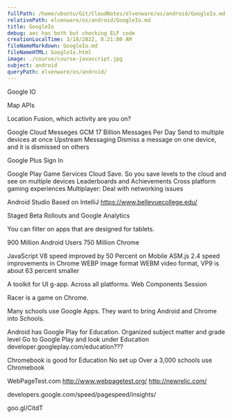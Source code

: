 ```yaml
---
fullPath: /home/ubuntu/Git/CloudNotes/elvenware/os/android/GoogleIo.md
relativePath: elvenware/os/android/GoogleIo.md
title: GoogleIo
debug: aec has both but checking ELF code
creationLocalTime: 3/18/2022, 8:21:00 AM
fileNameMarkdown: GoogleIo.md
fileNameHTML: GoogleIo.html
image: ./course/course-javascript.jpg
subject: android
queryPath: elvenware/os/android/
---
```


<!-- toc -->
<!-- tocstop -->

Google IO

Map APIs

Location Fusion, which activity are you on?

Google Cloud Messeges GCM
	17 Billion Messages Per Day
	Send to multiple devices at once
	Upstream Messaging
	Dismiss a message on one device, and it is dismissed on others
	
Google Plus Sign In

Google Play Game Services
	Cloud Save. So you save levels to the cloud and see on multiple devices
	Leaderboards and Achievements
	Cross platform gaming experiences
	Multiplayer: Deal with networking issues

Android Studio
	Based on IntelliJ
	https://www.bellevuecollege.edu/
	
Staged Beta Rollouts and Google Analytics

You can filter on apps that are designed for tablets.

900 Million Android Users
750 Million Chrome

JavaScript V8 speed improved by 50 Percent on Mobile
ASM.js 2.4 speed improvements in Chrome
WEBP image format
WEBM video format, VP9 is about 63 percent smaller

A toolkit for UI g-app. Across all platforms.
Web Components Session

Racer is a game on Chrome.

Many schools use Google Apps. They want to bring Android and Chrome
into Schools. 

Android has Google Play for Education.
	Organized subject matter and grade level
	Go to Google Play and look under Education
	developer.googleplay.com/education???
	
Chromebook is good for Education
	No set up
	Over a 3,000 schools use Chromebook
	
WebPageTest.com
http://www.webpagetest.org/
http://newrelic.com/

developers.google.com/speed/pagespeed/insights/

goo.gl/CitdT

